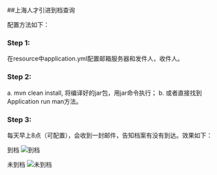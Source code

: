 ##上海人才引进到档查询

配置方法如下：
### Step 1:
在resource中application.yml配置邮箱服务器和发件人，收件人。

### Step 2:
a. mvn clean install, 将编译好的jar包，用jar命令执行；
b. 或者直接找到Application run man方法。

### Step 3:
每天早上8点（可配置），会收到一封邮件，告知档案有没有到达。效果如下：

到档
![到档](https://user-images.githubusercontent.com/7733506/135424864-bc0f4350-43de-4402-9ddd-06bf5a24ec38.jpg)

未到档
![未到档](https://user-images.githubusercontent.com/7733506/135424888-9033dce7-f64c-440a-b598-c1c14ad63e4c.jpg)
